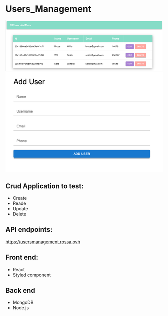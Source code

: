 # Users_Management


![allusers](./client/src/assets/all_user.png)
![addusers](./client/src/assets/add_user.png)

## Crud Application to test:
* Create
* Reade
* Update
* Delete

## API endpoints:
https://usersmanagement.rossa.ovh

## Front end:
* React
* Styled component 

## Back end
* MongoDB
* Node.js

